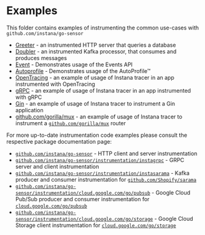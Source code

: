 Examples
========

This folder contains examples of instrumenting the common use-cases with `github.com/instana/go-sensor`

* [Greeter](./http-database-greeter) - an instrumented HTTP server that queries a database
* [Doubler](./kafka-producer-consumer) - an instrumented Kafka processor, that consumes and produces messages
* [Event](./event) - Demonstrates usage of the Events API
* [Autoprofile](./autoprofile) - Demonstrates usage of the AutoProfile™
* [OpenTracing](./opentracing) - an example of usage of Instana tracer in an app instrumented with OpenTracing
* [gRPC](./grpc-client-server) - an example of usage of Instana tracer in an app instrumented with gRPC
* [Gin](./gin) - an example of usage of Instana tracer to instrument a Gin application
* [github.com/gorilla/mux](./gorillamux) - an example of usage of Instana tracer to instrument a [`github.com/gorilla/mux`](https://github.com/gorilla/mux) router

For more up-to-date instrumentation code examples please consult the respective package documentation page:

* [`github.com/instana/go-sensor`](https://pkg.go.dev/github.com/instana/go-sensor?tab=doc#pkg-overview) - HTTP client and server instrumentation
* [`github.com/instana/go-sensor/instrumentation/instagrpc`](https://pkg.go.dev/github.com/instana/go-sensor/instrumentation/instagrpc?tab=doc#pkg-overview) - GRPC server and client instrumentation
* [`github.com/instana/go-sensor/instrumentation/instasarama`](https://pkg.go.dev/github.com/instana/go-sensor/instrumentation/instasarama?tab=doc#pkg-overview) - Kafka producer and consumer instrumentation for [`github.com/Shopify/sarama`](https://github.com/Shopify/sarama)
* [`github.com/instana/go-sensor/instrumentation/cloud.google.com/go/pubsub`](https://pkg.go.dev/github.com/instana/go-sensor/instrumentation/cloud.google.com/go/pubsub?tab=doc#pkg-overview) - Google Cloud Pub/Sub producer and consumer instrumentation for [`cloud.google.com/go/pubsub`](https://cloud.google.com/go/pubsub)
* [`github.com/instana/go-sensor/instrumentation/cloud.google.com/go/storage`](https://pkg.go.dev/github.com/instana/go-sensor/instrumentation/cloud.google.com/go/storage?tab=doc#pkg-overview) - Google Cloud Storage client instrumentation for [`cloud.google.com/go/storage`](https://cloud.google.com/go/storage)
